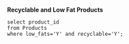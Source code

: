 **Recyclable and Low Fat Products**

```mysql
select product_id
from Products
where low_fats='Y' and recyclable='Y';
```

